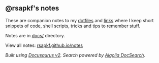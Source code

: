 ## @rsapkf's notes

These are companion notes to my [dotfiles](https://github.com/rsapkf/dotfiles) and [links](https://github.com/rsapkf/42/) where I keep short snippets of code, shell scripts, tricks and tips to remember stuff.

Notes are in [docs/](https://github.com/rsapkf/notes/tree/master/docs) directory.

View all notes: [rsapkf.github.io/notes](https://rsapkf.github.io/notes/)

_Built using [Docusaurus v2](https://v2.docusaurus.io/)._
_Search powered by [Algolia DocSearch](https://github.com/algolia/docsearch/)._
